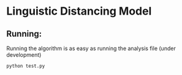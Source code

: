 # Linguistic Distancing Model 

## Running: 

Running the algorithm is as easy as running the analysis file (under development)

```shell
python test.py
```
